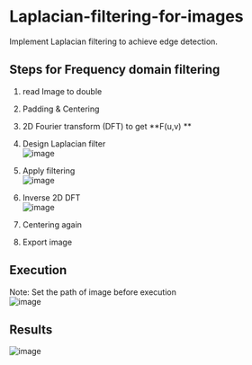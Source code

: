 # Laplacian-filtering-for-images
Implement Laplacian filtering to achieve edge detection.

## Steps for Frequency domain filtering
  1. read Image to double
  2. Padding & Centering 
  3. 2D Fourier transform (DFT) to get **F(u,v) ** 
  4. Design Laplacian filter  
     ![image](https://user-images.githubusercontent.com/78803926/133756906-866e74bf-31e2-47fd-a458-0258c51d497e.png)  
  6. Apply filtering  
     ![image](https://user-images.githubusercontent.com/78803926/133756944-d1434318-59ab-4588-9536-ddf3f9e0d4ea.png)

  8. Inverse 2D DFT  
     ![image](https://user-images.githubusercontent.com/78803926/133757184-7e3c299d-f15e-4c82-aa6e-7d62caddf4cd.png)

  10. Centering again
  11. Export image  

## Execution  
Note: Set the path of image before execution  
  ![image](https://user-images.githubusercontent.com/78803926/133754991-7adf525f-db1a-43fd-a027-0cb9e1debd1c.png)  
  
## Results  
![image](https://user-images.githubusercontent.com/78803926/133758565-f3849e53-a0ff-45b0-b8ab-2d139773874a.png)

  

